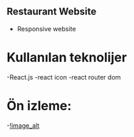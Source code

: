 ## Restaurant Website 
- Responsive website
# Kullanılan teknolijer
-React.js
-react icon
-react router dom
 # Ön izleme:
 -[!image_alt](https://github.com/muhammedmanduz/RestaurantWebSite/blob/bee53111e67c1b9356a1050d9a79a2dc734e0b79/React%20App%20-%20Google%20Chrome%202025-01-05%2020-40-22(1).mp4)
